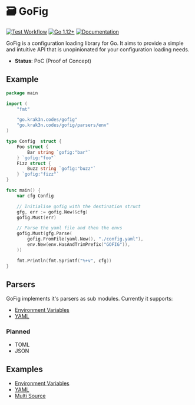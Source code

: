 # 🗃️ GoFig

[![Test Workflow][actions-image]][actions-url]
[![Go 1.12+][goversion-image]][goversion-url]
[![Documentation][gofig-godoc-image]][gofig-godoc-url]

GoFig is a configuration loading library for Go. It aims to provide a simple and intuitive API that is
unopinionated for your configuration loading needs.

* **Status**: PoC (Proof of Concept)

## Example

``` go
package main

import (
	"fmt"

	"go.krak3n.codes/gofig"
	"go.krak3n.codes/gofig/parsers/env"
)

type Config  struct {
	Foo struct {
		Bar string `gofig:"bar"`
	} `gofig:"foo"`
	Fizz struct {
		Buzz string `gofig:"buzz"`
	} `gofig:"fizz"`
}

func main() {
	var cfg Config

	// Initialise gofig with the destination struct
	gfg, err := gofig.New(&cfg)
	gofig.Must(err)

	// Parse the yaml file and then the envs
	gofig.Must(gfg.Parse(
		gofig.FromFile(yaml.New(), "./config.yaml"),
		env.New(env.HasAndTrimPrefix("GOFIG")),
	))

	fmt.Println(fmt.Sprintf("%+v", cfg))
}
```

## Parsers

GoFig implements it's parsers as sub modules. Currently it supports:

* [Environment Variables][env-godoc-url]
* [YAML][yaml-godoc-url]

### Planned

* TOML
* JSON

## Examples

* [Environment Variables](examples/001_env)
* [YAML](examples/002_yaml)
* [Multi Source](examples/003_multisource)

[goversion-image]: https://img.shields.io/badge/Go-1.13+-00ADD8.svg
[goversion-url]: https://golang.org/
[actions-image]: https://github.com/krak3n/gofig/workflows/Test/badge.svg
[actions-url]: https://github.com/krak3n/gofig/actions?query=workflow%3ATest
[gofig-godoc-image]: https://img.shields.io/badge/godoc-reference-00ADD8.svg
[gofig-godoc-url]: https://godoc.org/go.krak3n.codes/gofig
[env-godoc-url]: https://godoc.org/go.krak3n.codes/gofig/parsers/env
[yaml-godoc-url]: https://godoc.org/go.krak3n.codes/gofig/parsers/yaml
